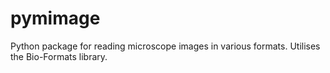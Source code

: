 pymimage
========

Python package for reading microscope images in various formats. Utilises the Bio-Formats library.
